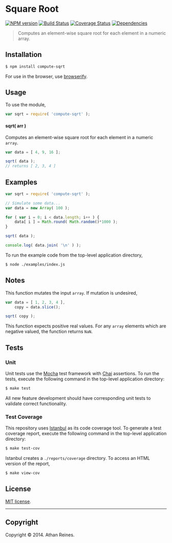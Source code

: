 Square Root
===
[![NPM version][npm-image]][npm-url] [![Build Status][travis-image]][travis-url] [![Coverage Status][coveralls-image]][coveralls-url] [![Dependencies][dependencies-image]][dependencies-url]

> Computes an element-wise square root for each element in a numeric array.


## Installation

``` bash
$ npm install compute-sqrt
```

For use in the browser, use [browserify](https://github.com/substack/node-browserify).


## Usage

To use the module,

``` javascript
var sqrt = require( 'compute-sqrt' );
```

#### sqrt( arr )

Computes an element-wise square root for each element in a numeric `array`.

``` javascript
var data = [ 4, 9, 16 ];

sqrt( data );
// returns [ 2, 3, 4 ]
```


## Examples

``` javascript
var sqrt = require( 'compute-sqrt' );

// Simulate some data...
var data = new Array( 100 );

for ( var i = 0; i < data.length; i++ ) {
	data[ i ] = Math.round( Math.random()*1000 );
}

sqrt( data );

console.log( data.join( '\n' ) );
```

To run the example code from the top-level application directory,

``` bash
$ node ./examples/index.js
```


## Notes

This function mutates the input `array`. If mutation is undesired,

``` javascript
var data = [ 1, 2, 3, 4 ],
	copy = data.slice();

sqrt( copy );
```

This function expects positive real values. For any `array` elements which are negative valued, the function returns `NaN`.


## Tests

### Unit

Unit tests use the [Mocha](http://visionmedia.github.io/mocha) test framework with [Chai](http://chaijs.com) assertions. To run the tests, execute the following command in the top-level application directory:

``` bash
$ make test
```

All new feature development should have corresponding unit tests to validate correct functionality.


### Test Coverage

This repository uses [Istanbul](https://github.com/gotwarlost/istanbul) as its code coverage tool. To generate a test coverage report, execute the following command in the top-level application directory:

``` bash
$ make test-cov
```

Istanbul creates a `./reports/coverage` directory. To access an HTML version of the report,

``` bash
$ make view-cov
```


## License

[MIT license](http://opensource.org/licenses/MIT). 


---
## Copyright

Copyright &copy; 2014. Athan Reines.


[npm-image]: http://img.shields.io/npm/v/compute-sqrt.svg
[npm-url]: https://npmjs.org/package/compute-sqrt

[travis-image]: http://img.shields.io/travis/compute-io/sqrt/master.svg
[travis-url]: https://travis-ci.org/compute-io/sqrt

[coveralls-image]: https://img.shields.io/coveralls/compute-io/sqrt/master.svg
[coveralls-url]: https://coveralls.io/r/compute-io/sqrt?branch=master

[dependencies-image]: http://img.shields.io/david/compute-io/sqrt.svg
[dependencies-url]: https://david-dm.org/compute-io/sqrt

[dev-dependencies-image]: http://img.shields.io/david/dev/compute-io/sqrt.svg
[dev-dependencies-url]: https://david-dm.org/dev/compute-io/sqrt

[github-issues-image]: http://img.shields.io/github/issues/compute-io/sqrt.svg
[github-issues-url]: https://github.com/compute-io/sqrt/issues
